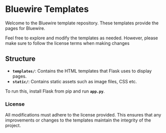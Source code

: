# Bluewire Templates

Welcome to the Bluewire template repository. These templates provide the pages for Bluewire.

Feel free to explore and modify the templates as needed. However, please make sure to follow the license terms when making changes

## Structure

- **`templates/`**: Contains the HTML templates that Flask uses to display pages.
- **`static/`**: Contains static assets such as image files, CSS etc.

To run this, install Flask from pip and run **`app.py`**.

### License

All modifications must adhere to the license provided. This ensures that any improvements or changes to the templates maintain the integrity of the project.

